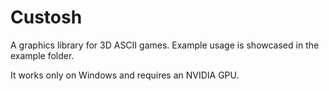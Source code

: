 # Custosh

A graphics library for 3D ASCII games. Example usage is showcased in the example folder.

It works only on Windows and requires an NVIDIA GPU.